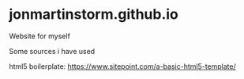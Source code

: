 # jonmartinstorm.github.io
Website for myself

Some sources i have used

html5 boilerplate: https://www.sitepoint.com/a-basic-html5-template/

